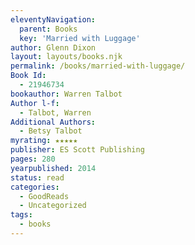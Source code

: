 ```yaml
---
eleventyNavigation:
  parent: Books
  key: 'Married with Luggage'
author: Glenn Dixon
layout: layouts/books.njk
permalink: /books/married-with-luggage/
Book Id:
  - 21946734
bookauthor: Warren Talbot
Author l-f:
  - Talbot, Warren
Additional Authors:
  - Betsy Talbot
myrating: ★★★★★
publisher: ES Scott Publishing
pages: 280
yearpublished: 2014
status: read
categories:
  - GoodReads
  - Uncategorized
tags:
  - books
---
```

